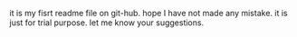 it is my fisrt readme file on git-hub. 
hope I have not made any mistake.
it is just for trial purpose.
let me know your suggestions.